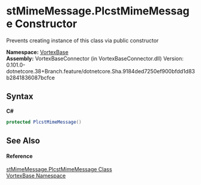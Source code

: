 # stMimeMessage.PlcstMimeMessage Constructor 
 

Prevents creating instance of this class via public constructor

**Namespace:**&nbsp;<a href="N_VortexBase.md">VortexBase</a><br />**Assembly:**&nbsp;VortexBaseConnector (in VortexBaseConnector.dll) Version: 0.101.0-dotnetcore.38+Branch.feature/dotnetcore.Sha.9184ded7250ef900bfdd1d83b2841836087bcfce

## Syntax

**C#**<br />
``` C#
protected PlcstMimeMessage()
```


## See Also


#### Reference
<a href="T_VortexBase_stMimeMessage_PlcstMimeMessage.md">stMimeMessage.PlcstMimeMessage Class</a><br /><a href="N_VortexBase.md">VortexBase Namespace</a><br />